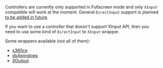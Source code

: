 Controllers are currently only supported in Fullscreen mode and only `XInput` compatible will work at the moment. General `DirectInput` support is planned [to be added in future](https://github.com/JosefNemec/Playnite/issues/684).

If you want to use a controller that doesn't support XInput API, then you need to use some kind of `DirectInput` to `XInput` wrapper.

Some wrappers available (not all of them):
- [x360ce](https://www.x360ce.com/)
- [ds4windows](https://ryochan7.github.io/ds4windows-site/)
- [XOutput](https://github.com/csutorasa/XOutput)